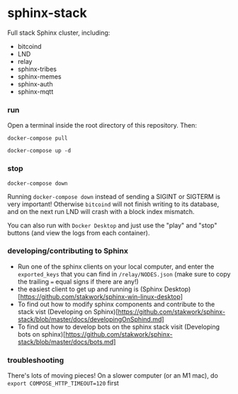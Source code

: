 # sphinx-stack

Full stack Sphinx cluster, including:

- bitcoind
- LND
- relay
- sphinx-tribes
- sphinx-memes
- sphinx-auth
- sphinx-mqtt

### run

Open a terminal inside the root directory of this repository. Then:

`docker-compose pull`

`docker-compose up -d`

### stop

`docker-compose down`

Running `docker-compose down` instead of sending a SIGINT or SIGTERM is very important! Otherwise `bitcoind` will not finish writing to its database, and on the next run LND will crash with a block index mismatch.

You can also run with `Docker Desktop` and just use the "play" and "stop" buttons (and view the logs from each container).

### developing/contributing to Sphinx

- Run one of the sphinx clients on your local computer, and enter the `exported_keys` that you can find in `/relay/NODES.json` (make sure to copy the trailing `=` equal signs if there are any!)
- the easiest client to get up and running is (Sphinx Desktop)[https://github.com/stakwork/sphinx-win-linux-desktop]
- To find out how to modify sphinx components and contribute to the stack vist (Developing on Sphinx)[https://github.com/stakwork/sphinx-stack/blob/master/docs/developingOnSphind.md]
- To find out how to develop bots on the sphinx stack visit (Developing bots on sphinx)[https://github.com/stakwork/sphinx-stack/blob/master/docs/bots.md]

### troubleshooting

There's lots of moving pieces! On a slower computer (or an M1 mac), do `export COMPOSE_HTTP_TIMEOUT=120` first
